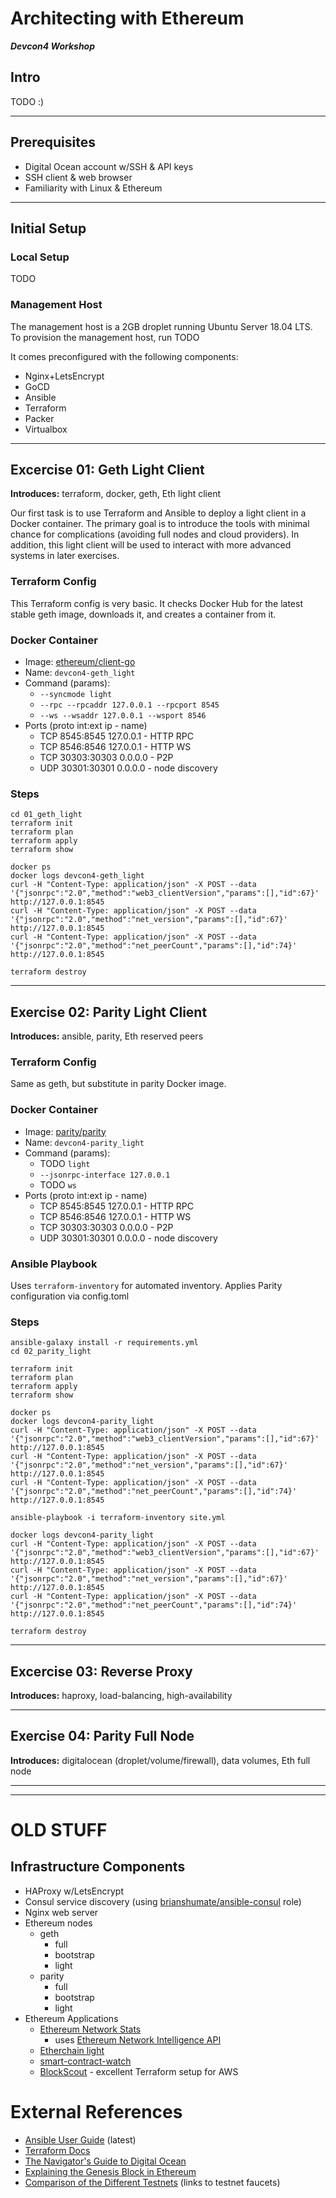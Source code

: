 # Architecting with Ethereum
***Devcon4 Workshop***

## Intro
TODO :)

---

## Prerequisites
- Digital Ocean account w/SSH & API keys
- SSH client & web browser
- Familiarity with Linux & Ethereum

---

## Initial Setup

### Local Setup
TODO

### Management Host
The management host is a 2GB droplet running Ubuntu Server 18.04 LTS. To provision the management host, run TODO

It comes preconfigured with the following components:
  - Nginx+LetsEncrypt
  - GoCD
  - Ansible
  - Terraform 
  - Packer
  - Virtualbox

---

## Excercise 01: Geth Light Client

**Introduces:** terraform, docker, geth, Eth light client

Our first task is to use Terraform and Ansible to deploy a light client in a Docker container. The primary goal is to introduce the tools with minimal chance for complications (avoiding full nodes and cloud providers). In addition, this light client will be used to interact with more advanced systems in later exercises.

### Terraform Config
This Terraform config is very basic. It checks Docker Hub for the latest stable geth image, downloads it, and creates a container from it.

### Docker Container
- Image: [ethereum/client-go](https://hub.docker.com/r/ethereum/client-go/)
- Name: `devcon4-geth_light`
- Command (params):
  - `--syncmode light`
  - `--rpc --rpcaddr 127.0.0.1 --rpcport 8545`
  - `--ws --wsaddr 127.0.0.1 --wsport 8546`
- Ports (proto int:ext ip - name)
  - TCP 8545:8545 127.0.0.1 - HTTP RPC
  - TCP 8546:8546 127.0.0.1 - HTTP WS
  - TCP 30303:30303 0.0.0.0 - P2P
  - UDP 30301:30301 0.0.0.0 - node discovery

### Steps

    cd 01_geth_light
    terraform init
    terraform plan
    terraform apply
    terraform show
    
    docker ps
    docker logs devcon4-geth_light
    curl -H "Content-Type: application/json" -X POST --data '{"jsonrpc":"2.0","method":"web3_clientVersion","params":[],"id":67}' http://127.0.0.1:8545
    curl -H "Content-Type: application/json" -X POST --data '{"jsonrpc":"2.0","method":"net_version","params":[],"id":67}' http://127.0.0.1:8545
    curl -H "Content-Type: application/json" -X POST --data '{"jsonrpc":"2.0","method":"net_peerCount","params":[],"id":74}' http://127.0.0.1:8545

    terraform destroy

---

## Exercise 02: Parity Light Client

**Introduces:** ansible, parity, Eth reserved peers

### Terraform Config
Same as geth, but substitute in parity Docker image.

### Docker Container
- Image: [parity/parity](https://hub.docker.com/r/parity/parity/)
- Name: `devcon4-parity_light`
- Command (params):
  - TODO `light`
  - `--jsonrpc-interface 127.0.0.1`
  - TODO `ws`
- Ports (proto int:ext ip - name)
  - TCP 8545:8545 127.0.0.1 - HTTP RPC
  - TCP 8546:8546 127.0.0.1 - HTTP WS
  - TCP 30303:30303 0.0.0.0 - P2P
  - UDP 30301:30301 0.0.0.0 - node discovery

### Ansible Playbook
Uses `terraform-inventory` for automated inventory. Applies Parity configuration via config.toml

### Steps

    ansible-galaxy install -r requirements.yml
    cd 02_parity_light

    terraform init
    terraform plan
    terraform apply
    terraform show
    
    docker ps
    docker logs devcon4-parity_light
    curl -H "Content-Type: application/json" -X POST --data '{"jsonrpc":"2.0","method":"web3_clientVersion","params":[],"id":67}' http://127.0.0.1:8545
    curl -H "Content-Type: application/json" -X POST --data '{"jsonrpc":"2.0","method":"net_version","params":[],"id":67}' http://127.0.0.1:8545
    curl -H "Content-Type: application/json" -X POST --data '{"jsonrpc":"2.0","method":"net_peerCount","params":[],"id":74}' http://127.0.0.1:8545

    ansible-playbook -i terraform-inventory site.yml

    docker logs devcon4-parity_light
    curl -H "Content-Type: application/json" -X POST --data '{"jsonrpc":"2.0","method":"web3_clientVersion","params":[],"id":67}' http://127.0.0.1:8545
    curl -H "Content-Type: application/json" -X POST --data '{"jsonrpc":"2.0","method":"net_version","params":[],"id":67}' http://127.0.0.1:8545
    curl -H "Content-Type: application/json" -X POST --data '{"jsonrpc":"2.0","method":"net_peerCount","params":[],"id":74}' http://127.0.0.1:8545

    terraform destroy

---

## Excercise 03: Reverse Proxy

**Introduces:** haproxy, load-balancing, high-availability

---

## Exercise 04: Parity Full Node

**Introduces:** digitalocean (droplet/volume/firewall), data volumes, Eth full node

---
---

# OLD STUFF

## Infrastructure Components
- HAProxy w/LetsEncrypt
- Consul service discovery (using [brianshumate/ansible-consul](https://github.com/brianshumate/ansible-consul) role)
- Nginx web server
- Ethereum nodes
  - geth
    - full
    - bootstrap
    - light
  - parity
    - full
    - bootstrap
    - light
- Ethereum Applications
  - [Ethereum Network Stats](https://github.com/cubedro/eth-netstats)
    - uses [Ethereum Network Intelligence API](https://github.com/cubedro/eth-net-intelligence-api)
  - [Etherchain light](https://github.com/gobitfly/etherchain-light)
  - [smart-contract-watch](https://github.com/Neufund/smart-contract-watch)
  - [BlockScout](https://github.com/poanetwork/blockscout) - excellent Terraform setup for AWS

# External References
- [Ansible User Guide](https://docs.ansible.com/ansible/latest/user_guide/index.html) (latest)
- [Terraform Docs](https://www.terraform.io/docs/)
- [The Navigator's Guide to Digital Ocean](https://www.digitalocean.com/community/tutorial_series/the-navigator-s-guide-to-digitalocean)
- [Explaining the Genesis Block in Ethereum](https://arvanaghi.com/blog/explaining-the-genesis-block-in-ethereum/)
- [Comparison of the Different Testnets](https://ethereum.stackexchange.com/questions/27048/comparison-of-the-different-testnets) (links to testnet faucets)
